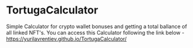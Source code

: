 # TortugaCalculator
Simple Calculator for crypto wallet bonuses and getting a total ballance of all linked NFT's. 
You can access this Calculator following the link below - https://yurilavrentiev.github.io/TortugaCalculator/
